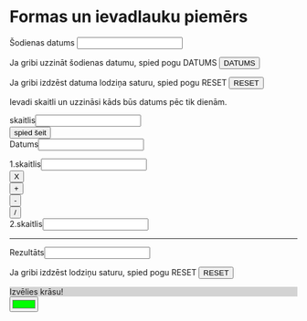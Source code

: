 <head>
    <meta charset="UTF-8">
    <title>Formas</title>
    <link href="css/stils.css" rel="stylesheet" type="text/css">
</head>
<body>
    <h1>Formas un ievadlauku piemērs</h1>
    <form>
        <p>Šodienas datums <input name="datums"></p>
        <p>Ja gribi uzzināt šodienas datumu, spied pogu DATUMS 
            <input onclick="datums.value=new Date();" name="poga" value="DATUMS" type="button">
        </p>
        <p>Ja gribi izdzēst datuma lodziņa saturu, spied pogu RESET
            <input value="RESET" type="reset">
        </p>
    </form>
    <form>
        <p> Ievadi skaitli un uzzināsi kāds būs datums pēc tik dienām. </p>
        <div>skaitlis<input type="number" name="sk0"> </div>
        <div>
            <input value="spied šeit" name="poga" onclick="rez.value=sk0.value+datums.value=new Date();" type="button">
        </div>
        <div>Datums<input name="datums"> </div>
    </form>
    <form>
        <div>1.skaitlis<input type="number" name="sk1"> </div>
        <div>
            <input value="X" name="reiz" onclick="rez.value=sk1.value*sk2.value" type="button">
        </div>
        <div>
            <input value="+" name="plus" onclick="rez.value=sk1.value+sk2.value" type="button">
        </div>
        <div>
            <input value="-" name="mīnus" onclick="rez.value=sk1.value-sk2.value" type="button">
        </div>
        <div>
            <input value="/" name="dalīt" onclick="rez.value=sk1.value/sk2.value" type="button">
        </div>
        <div>2.skaitlis<input type="number" name="sk2"> </div>
        <hr>
        <div>Rezultāts<input name="rez"> </div>
        <p>Ja gribi izdzēst lodziņu saturu, spied pogu RESET
            <input value="RESET" type="reset">
        </p>
    </form>
</body>

<head>
    <meta charset="UTF-8">
    <script>
    function krasot(){
        var kr=document.getElementById("krasa").value;
        document.getElementById("fons").style="background-color:"+kr;
        document.getElementById("fons").innerText = "Krāsa nomainīta!";
    }
    </script>
</head>
<body>
     <form>
  <div id="fons" style="background-color:lightgrey">Izvēlies krāsu!</div>
  <input type="color" id="krasa" value="#00ff00" onclick="krasot();">
</form>
</body>
